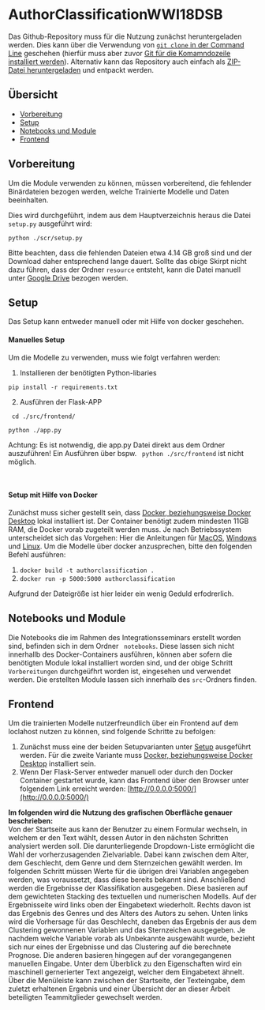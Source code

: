 # AuthorClassificationWWI18DSB

Das Github-Repository muss für die Nutzung zunächst heruntergeladen werden. Dies kann über die Verwendung von [```git clone``` in der Command Line](https://docs.github.com/en/free-pro-team@latest/github/creating-cloning-and-archiving-repositories/cloning-a-repository) geschehen (hierfür muss aber zuvor [Git für die Komamndozeile installiert werden](https://docs.github.com/en/free-pro-team@latest/github/getting-started-with-github/set-up-git)). Alternativ kann das Repository auch einfach als [ZIP-Datei heruntergeladen](https://github.com/bjarnege/AuthorClassificationWWI18DSB/archive/main.zip) und entpackt werden.

## Übersicht 
* [Vorbereitung](#vorbereitung)
* [Setup](#setup)
* [Notebooks und Module](#notebooks-und-module)
* [Frontend](#frontend)


## Vorbereitung
Um die Module verwenden zu können, müssen vorbereitend, die fehlender Binärdateien bezogen werden, welche Trainierte Modelle und Daten beeinhalten.

Dies wird durchgeführt, indem aus dem Hauptverzeichnis heraus die Datei ```setup.py``` ausgeführt wird:

```python ./scr/setup.py```

Bitte beachten, dass die fehlenden Dateien etwa 4.14 GB groß sind und der Download daher entsprechend lange dauert.
Sollte das obige Skirpt nicht dazu führen, dass der Ordner ```resource``` entsteht, kann die Datei manuell unter [Google Drive](https://drive.google.com/file/d/1-UMB3mltSgvWE-JxduJW9GZaniXmAa3w/view?usp=sharing) bezogen werden.


## Setup
Das Setup kann entweder manuell oder mit Hilfe von docker geschehen.

#### Manuelles Setup

Um die Modelle zu verwenden, muss wie folgt verfahren werden:

1. Installieren der benötigten Python-libaries

```pip install -r requirements.txt```

2. Ausführen der Flask-APP

`` cd ./src/frontend/``

```python ./app.py```

Achtung: Es ist notwendig, die app.py Datei direkt aus dem Ordner auszuführen! Ein Ausführen über bspw. ``` python ./src/frontend```
ist nicht möglich.

<br/>

#### Setup mit Hilfe von Docker

Zunächst muss sicher gestellt sein, dass [Docker, beziehungsweise Docker Desktop](https://www.docker.com/get-started) lokal installiert ist. Der Container benötigt zudem mindesten 11GB RAM, die Docker vorab zugeteilt werden muss. Je nach Betriebssystem unterscheidet sich das Vorgehen: Hier die Anleitungen für [MacOS](https://docs.docker.com/docker-for-mac/), [Windows](https://docs.docker.com/docker-for-windows/) und [Linux](https://docs.docker.com/config/containers/resource_constraints/).
Um die Modelle über docker anzusprechen, bitte den folgenden Befehl ausführen:

1. ```docker build -t authorclassification .```
2. ```docker run -p 5000:5000 authorclassification```

Aufgrund der Dateigröße ist hier leider ein wenig Geduld erfodrerlich.

## Notebooks und Module

Die Notebooks die im Rahmen des Integrationsseminars erstellt worden sind, befinden sich in dem Ordner ``` notebooks```. Diese lassen sich nicht innerhallb des Docker-Containers ausführen, können aber sofern die benötigten Module lokal installiert worden sind, und der obige Schritt ```Vorbereitungen``` durchgeüfhrt worden ist, eingesehen und verwendet werden.
Die erstellten Module lassen sich innerhalb des ```src```-Ordners finden.

## Frontend
Um die trainierten Modelle nutzerfreundlich über ein Frontend auf dem loclahost nutzen zu können, sind folgende Schritte zu befolgen:
1. Zunächst muss eine der beiden Setupvarianten unter [Setup](#setup) ausgeführt werden. Für die zweite Variante muss [Docker, beziehungsweise Docker Desktop](https://www.docker.com/get-started) installiert sein.
2. Wenn Der Flask-Server entweder manuell oder durch den Docker Container gestartet wurde, kann das Frontend über den Browser unter folgendem Link erreicht werden: [http://0.0.0.0:5000/](http://0.0.0.0:5000/)

**Im folgenden wird die Nutzung des grafischen Oberfläche genauer beschrieben:**\
Von der Startseite aus kann der Benutzer zu einem Formular wechseln, in welchem er den Text wählt, dessen Autor in den nächsten Schritten analysiert werden soll. Die darunterliegende Dropdown-Liste ermöglicht die Wahl der vorherzusagenden Zielvariable. Dabei kann zwischen dem Alter, dem Geschlecht, dem Genre und dem Sternzeichen gewählt werden. Im folgenden Schritt müssen Werte für die übrigen drei Variablen angegeben werden, was voraussetzt, dass diese bereits bekannt sind. Anschließend werden die Ergebnisse der Klassifikation ausgegeben. Diese basieren auf dem gewichteten Stacking des textuellen und numerischen Modells. Auf der Ergebnisseite wird links oben der Eingabetext wiederholt. Rechts davon ist das Ergebnis des Genres und des Alters des Autors zu sehen. Unten links wird die Vorhersage für das Geschlecht, daneben das Ergebnis der aus dem Clustering gewonnenen Variablen und das Sternzeichen ausgegeben. Je nachdem welche Variable vorab als Unbekannte ausgewählt wurde, bezieht sich nur eines der Ergebnisse und das Clustering auf die berechnete Prognose. Die anderen basieren hingegen auf der vorangegangenen manuellen Eingabe. Unter dem Überblick zu den Eigenschaften wird ein maschinell gernerierter Text angezeigt, welcher dem Eingabetext ähnelt. Über die Menüleiste kann zwischen der Startseite, der Texteingabe, dem zuletzt erhaltenen Ergebnis und einer Übersicht der an dieser Arbeit beteiligten Teammitglieder gewechselt werden.
